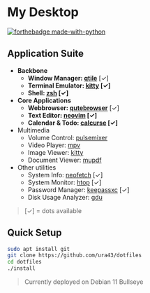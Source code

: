 # My Desktop

[![forthebadge made-with-python](http://forthebadge.com/images/badges/made-with-python.svg)](https://www.python.org/)

## Application Suite

* **Backbone**
  * **Window Manager: [qtile](https://github.com/qtile/qtile)** [✓]
  * **Terminal Emulator: [kitty](https://github.com/kovidgoyal/kitty) [✓]**
  * **Shell: [zsh](https://github.com/zsh-users/zsh) [✓]**
* **Core Applications**
  * **Webbrowser: [qutebrowser](https://github.com/qutebrowser/qutebrowser)** [✓]
  * **Text Editor: [neovim](https://github.com/neovim/neovim) [✓]**
  * **Calendar & Todo: [calcurse](https://github.com/lfos/calcurse) [✓]**
* Multimedia
  * Volume Control: [pulsemixer](https://github.com/GeorgeFilipkin/pulsemixer)
  * Video Player: [mpv](https://github.com/mpv-player/mpv)
  * Image Viewer: [kitty](https://sw.kovidgoyal.net/kitty/kittens/icat/)
  * Document Viewer: [mupdf](https://github.com/ArtifexSoftware/mupdf)
* Other utilities
  * System Info: [neofetch](https://github.com/dylanaraps/neofetch) [✓]
  * System Monitor: [htop](https://github.com/htop-dev/htop) [✓]
  * Password Manager: [keepassxc](https://github.com/keepassxreboot/keepassxc) [✓]
  * Disk Usage Analyzer: [gdu](https://github.com/dundee/gdu)

> [✓] = dots available

## Quick Setup

```sh
sudo apt install git
git clone https://github.com/ura43/dotfiles
cd dotfiles
./install
```

> Currently deployed on Debian 11 Bullseye
